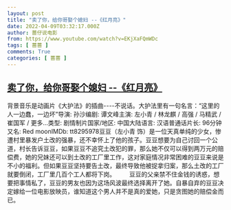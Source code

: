 ```yaml
---
layout: post
title: "卖了你，给你哥娶个媳妇 --《红月亮》"
date: 2022-04-09T03:32:17.000Z
author: 蔷仔说电影
from: https://www.youtube.com/watch?v=EKjXaFQmWDc
tags: [ 蔷蔷 ]
comments: True
categories: [ 蔷蔷 ]
---
```

<!--1649475137000-->
[卖了你，给你哥娶个媳妇 --《红月亮》](https://www.youtube.com/watch?v=EKjXaFQmWDc)
------

<div>
背景音乐是动画片《大护法》的插曲----不说话。大护法里有一句名言：“这里的人一边蠢，一边坏”导演: 孙沙编剧: 谭文峰主演: 左小青 / 林龙麒 / 高强 / 马精武 / 崔国军 / 更多...类型: 剧情制片国家/地区: 中国大陆语言: 汉语普通话片长: 96分钟又名: Red moonIMDb: tt8295978豆豆（左小青 饰）是一位天真单纯的少女，惨遭村里暴发户土改的强暴，还不幸怀上了他的孩子。豆豆想要为自己讨回一个公道，村长告诉豆豆，如果豆豆不追究土改犯的罪，那么她不仅可以得到两万元的赔偿费，她的兄妹还可以到土改的工厂里工作，这对家庭情况非常困难的豆豆来说是不小的福利。但如果豆豆坚持要告土改，最终导致他被捉拿归案，那么土改的工厂就要倒闭，工厂里几百个工人都将下岗。 　　豆豆的父亲禁不住金钱的诱惑，想要把事情私了，豆豆的男友也因为这场风波最终选择离开了她。自暴自弃的豆豆决定嫁给一位电影放映员，谁知道这个男人并不是真的爱她，只是贪图她的赔偿金而已。
</div>
